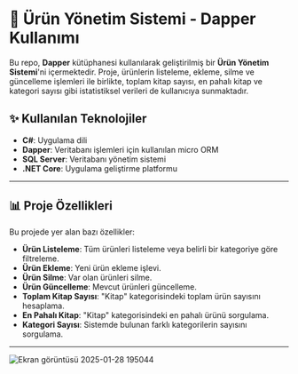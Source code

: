 # 🚀 Ürün Yönetim Sistemi - Dapper Kullanımı

Bu repo, **Dapper** kütüphanesi kullanılarak geliştirilmiş bir **Ürün Yönetim Sistemi**'ni içermektedir. Proje, ürünlerin listeleme, ekleme, silme ve güncelleme işlemleri ile birlikte, toplam kitap sayısı, en pahalı kitap ve kategori sayısı gibi istatistiksel verileri de kullanıcıya sunmaktadır.

## ✨ Kullanılan Teknolojiler

- **C#**: Uygulama dili
- **Dapper**: Veritabanı işlemleri için kullanılan micro ORM
- **SQL Server**: Veritabanı yönetim sistemi
- **.NET Core**: Uygulama geliştirme platformu

---

## 📊 Proje Özellikleri

Bu projede yer alan bazı özellikler:

- **Ürün Listeleme**: Tüm ürünleri listeleme veya belirli bir kategoriye göre filtreleme.
- **Ürün Ekleme**: Yeni ürün ekleme işlevi.
- **Ürün Silme**: Var olan ürünleri silme.
- **Ürün Güncelleme**: Mevcut ürünleri güncelleme.
- **Toplam Kitap Sayısı**: "Kitap" kategorisindeki toplam ürün sayısını hesaplama.
- **En Pahalı Kitap**: "Kitap" kategorisindeki en pahalı ürünü sorgulama.
- **Kategori Sayısı**: Sistemde bulunan farklı kategorilerin sayısını sorgulama.

---

![Ekran görüntüsü 2025-01-28 195044](https://github.com/user-attachments/assets/7f8d6773-2aaf-4de1-a22d-4b523995038c)



